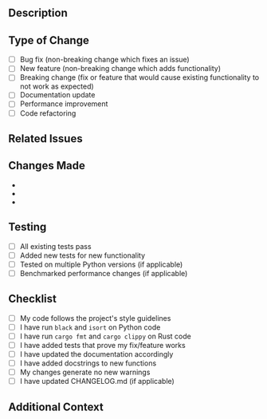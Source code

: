 ## Description

<!-- Provide a brief description of your changes -->

## Type of Change

<!-- Mark the relevant option with an 'x' -->

- [ ] Bug fix (non-breaking change which fixes an issue)
- [ ] New feature (non-breaking change which adds functionality)
- [ ] Breaking change (fix or feature that would cause existing functionality to not work as expected)
- [ ] Documentation update
- [ ] Performance improvement
- [ ] Code refactoring

## Related Issues

<!-- Link to related issues, e.g., "Closes #123" or "Fixes #456" -->

## Changes Made

<!-- List the specific changes made in this PR -->

- 
- 
- 

## Testing

<!-- Describe the testing you've performed -->

- [ ] All existing tests pass
- [ ] Added new tests for new functionality
- [ ] Tested on multiple Python versions (if applicable)
- [ ] Benchmarked performance changes (if applicable)

## Checklist

<!-- Ensure all items are completed before submitting -->

- [ ] My code follows the project's style guidelines
- [ ] I have run `black` and `isort` on Python code
- [ ] I have run `cargo fmt` and `cargo clippy` on Rust code
- [ ] I have added tests that prove my fix/feature works
- [ ] I have updated the documentation accordingly
- [ ] I have added docstrings to new functions
- [ ] My changes generate no new warnings
- [ ] I have updated CHANGELOG.md (if applicable)

## Additional Context

<!-- Add any other context about the PR here, such as screenshots, benchmarks, etc. -->
